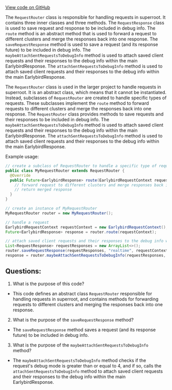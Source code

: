 [View code on GitHub](https://github.com/misbahsy/the-algorithm/src/java/com/twitter/search/earlybird_root/routers/RequestRouter.java)

The `RequestRouter` class is responsible for handling requests in superroot. It contains three inner classes and three methods. The `RequestResponse` class is used to save request and response to be included in debug info. The `route` method is an abstract method that is used to forward a request to different clusters and merge the responses back into one response. The `saveRequestResponse` method is used to save a request (and its response future) to be included in debug info. The `maybeAttachSentRequestsToDebugInfo` method is used to attach saved client requests and their responses to the debug info within the main EarlybirdResponse. The `attachSentRequestsToDebugInfo` method is used to attach saved client requests and their responses to the debug info within the main EarlybirdResponse.

The `RequestRouter` class is used in the larger project to handle requests in superroot. It is an abstract class, which means that it cannot be instantiated. Instead, subclasses of `RequestRouter` are created to handle specific types of requests. These subclasses implement the `route` method to forward requests to different clusters and merge the responses back into one response. The `RequestRouter` class provides methods to save requests and their responses to be included in debug info. The `maybeAttachSentRequestsToDebugInfo` method is used to attach saved client requests and their responses to the debug info within the main EarlybirdResponse. The `attachSentRequestsToDebugInfo` method is used to attach saved client requests and their responses to the debug info within the main EarlybirdResponse.

Example usage:

```java
// create a subclass of RequestRouter to handle a specific type of request
public class MyRequestRouter extends RequestRouter {
  @Override
  public Future<EarlybirdResponse> route(EarlybirdRequestContext requestContext) {
    // forward request to different clusters and merge responses back into one response
    // return merged response
  }
}

// create an instance of MyRequestRouter
MyRequestRouter router = new MyRequestRouter();

// handle a request
EarlybirdRequestContext requestContext = new EarlybirdRequestContext();
Future<EarlybirdResponse> response = router.route(requestContext);

// attach saved client requests and their responses to the debug info within the main EarlybirdResponse
List<RequestResponse> requestResponses = new ArrayList<>();
router.saveRequestResponse(requestResponses, "realtime", requestContext, response);
response = router.maybeAttachSentRequestsToDebugInfo(requestResponses, requestContext, response);
```
## Questions: 
 1. What is the purpose of this code?
- This code defines an abstract class `RequestRouter` responsible for handling requests in superroot, and contains methods for forwarding requests to different clusters and merging the responses back into one response.

2. What is the purpose of the `saveRequestResponse` method?
- The `saveRequestResponse` method saves a request (and its response future) to be included in debug info.

3. What is the purpose of the `maybeAttachSentRequestsToDebugInfo` method?
- The `maybeAttachSentRequestsToDebugInfo` method checks if the request's debug mode is greater than or equal to 4, and if so, calls the `attachSentRequestsToDebugInfo` method to attach saved client requests and their responses to the debug info within the main EarlybirdResponse.